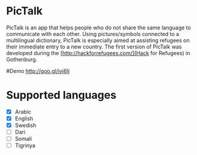 # PicTalk
PicTalk is an app that helps people who do not share the same language to communicate with each other. Using pictures/symbols connected to a multilingual dictionary, PicTalk is especially aimed at assisting refugees on their immediate entry to a new country. The first version of PicTalk was developed during the [http://hackforrefugees.com/](Hack for Refugees) in Gothenburg.

#Demo
http://goo.gl/ivj6Ij

# Supported languages 
- [x] Arabic
- [x] English
- [x] Swedish
- [ ] Dari
- [ ] Somali
- [ ] Tigrinya
